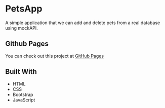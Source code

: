 # PetsApp

A simple application that we can add and delete pets from a real database using mockAPI.

## Github Pages

You can check out this project at [GitHub Pages](https://sahinaykkt.github.io/PetsApp/)

## Built With

* HTML
* CSS
* Bootstrap
* JavaScript
